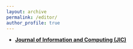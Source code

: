 ```yaml
---
layout: archive
permalink: /editor/
author_profile: true
---
```


*  [**Journal of Information and Computing (JIC)**](https://www.hkstmpress.com/journals/JIC/)


